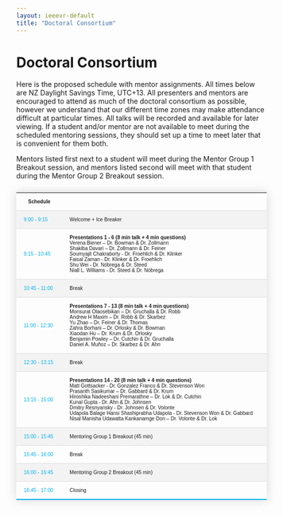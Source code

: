```yaml
---
layout: ieeevr-default
title: "Doctoral Consortium"
---
```


<style>
    .styled-table {
        border-collapse: collapse;
        margin: 25px 0;
        font-size: 0.8em;
        font-family: sans-serif;
        /*min-width: 400px;*/
        box-shadow: 0 0 20px rgba(0, 0, 0, 0.15);
        display: table;
    }

    .styled-table thead tr {
        background-color: #00aeef;
        color: #ffffff;
        text-align: left;
    }

    .styled-table th,
    .styled-table td {
        padding: 12px 15px;
        font-size: 0.9em;
    }

    .styled-table tbody tr {
        border-bottom: 1px solid #dddddd;
    }

    .styled-table tbody tr:nth-of-type(even) {
        background-color: #f3f3f3;
    }

    .styled-table tbody tr:last-of-type {
        border-bottom: 2px solid #00aeef;
    }

    .styled-table tbody tr.active-row {
        font-weight: bold;
        color: #00aeef;
    }

</style>

<h1>Doctoral Consortium</h1>
<div>
    <p>
        Here is the proposed schedule with mentor assignments. All times below are NZ Daylight Savings Time, UTC+13. All presenters and mentors are encouraged to attend as much of the doctoral consortium as possible, however we understand that our different time zones may make attendance difficult at particular times. All talks will be recorded and available for later viewing. If a student and/or mentor are not available to meet during the scheduled mentoring sessions, they should set up a time to meet later that is convenient for them both. 
    </p>
    <p>
        Mentors listed first next to a student will meet during the Mentor Group 1 Breakout session, and mentors listed second will meet with that student during the Mentor Group 2 Breakout session.
    </p>
</div>

<div>

<div>
    <table class="styled-table" style="font-size: 0.8em; ">
        <tr>
            <th>Schedule</th>
            <th></th>
        </tr>
        <tr>
            <td><span style="color: #00aeef;">9:00 - 9:15 </span></td>
            <td>
                Welcome + Ice Breaker
            </td>
        </tr>
        <tr>
            <td><span style="color: #00aeef;">9:15 - 10:45 </span></td>
            <td>
                <strong>Presentations 1 - 6 (8 min talk + 4 min questions)</strong><br/>
                Verena Biener – Dr. Bowman & Dr. Zollmann<br/>
                Shakiba Davari – Dr. Zollmann & Dr. Feiner<br/>
                Soumyajit Chakraborty - Dr. Froehlich & Dr. Klinker<br/>
                Faisal Zaman - Dr. Klinker & Dr. Froehlich<br/>
                Shu Wei - Dr. Nóbrega & Dr. Steed<br/>
                Niall L. Williams - Dr. Steed & Dr. Nóbrega<br/>
            </td>
        </tr>
        <tr>
            <td ><span style="color: #00aeef;">10:45 - 11:00 </span></td>
            <td>
                Break
            </td>
        </tr>
        <tr>
            <td ><span style="color: #00aeef;">11:00 - 12:30 </span></td>
            <td>
                <strong>Presentations 7 - 13 (8 min talk + 4 min questions)</strong><br/>
                Monsurat Olaosebikan – Dr. Gruchalla & Dr. Robb<br/>
                Andrew H Maxim – Dr. Robb & Dr. Skarbez<br/>
                Yu Zhao – Dr. Feiner & Dr. Thomas<br/>
                Zahra Borhani – Dr. Orlosky & Dr. Bowman<br/>
                Xiaodan Hu – Dr. Krum & Dr. Orlosky<br/>
                Benjamin Powley – Dr. Cutchin & Dr. Gruchalla<br/>
                Daniel A. Muñoz – Dr. Skarbez & Dr. Ahn<br/>
            </td>
        </tr>
        <tr>
            <td><span style="color: #00aeef;">12:30 - 13:15 </span></td>
            <td>
                Break
            </td>
        </tr>
        <tr>
            <td><span style="color: #00aeef;">13:15 - 15:00 </span></td>
            <td>
                <strong>Presentations 14 - 20 (8 min talk + 4 min questions)</strong><br/>
                Matt Gottsacker - Dr. Gonzalez Franco & Dr. Stevenson Won<br/>
                Prasanth Sasikumar – Dr. Gabbard & Dr. Krum<br/>
                Hiroshika Nadeeshani Premarathne – Dr. Lok & Dr. Cutchin<br/>
                Kunal Gupta - Dr. Ahn & Dr. Johnsen<br/>
                Dmitry Resnyansky - Dr. Johnsen & Dr. Volonte<br/>
                Udapola Balage Hansi Shashiprabha Udapola - Dr. Stevenson Won & Dr. Gabbard<br/>
                Nisal Manisha Udawatta Kankanamge Don – Dr. Volonte & Dr. Lok<br/>
            </td>
        </tr>
        <tr>
            <td ><span style="color: #00aeef;">15:00 - 15:45 </span></td>
            <td>
                Mentoring Group 1 Breakout (45 min)
            </td>
        </tr>
        <tr>
            <td><span style="color: #00aeef;">15:45 - 16:00 </span></td>
            <td>
                Break
            </td>
        </tr>
        <tr>
            <td ><span style="color: #00aeef;">16:00 - 16:45 </span></td>
            <td>
                Mentoring Group 2 Breakout (45 min)
            </td>
        </tr>
        <tr>
            <td ><span style="color: #00aeef;">16:45 - 17:00 </span></td>
            <td>
                Closing
            </td>
        </tr>
    </table>
</div>
    
    
</div>


<!--<h2>Accepted Students</h2>

<div>
    <table class="styled-table" style="font-size: 0.8em; ">
        <tr>
            <th>Student</th>
            <th>Title</th>
            <th>Affiliation</th>
        </tr>
        {% for student in site.data.dc %}
        <tr>
            <td style="font-size: 0.8em;"><span style="color: #00aeef;">{{ student.author }}</span></td>
            <td>{{ student.title }}</td>
            <td>{{ student.affiliation }}</td>
        </tr>
        {% endfor %}
    </table>
</div>-->
